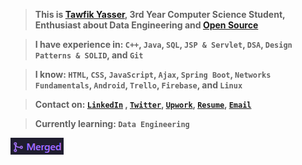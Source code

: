 > <strong>This is <strong><a href="https://www.linkedin.com/in/tawfikyasser">Tawfik Yasser</a></strong>, 3rd Year Computer Science Student, Enthusiast about <strong>Data Engineering</strong> and <strong><a href="https://github.com/pulls?q=is%3Apr+author%3ATawfikYasser+archived%3Afalse+is%3Aclosed+is%3Amerged">Open Source</a></strong></strong>

> <strong>I have experience in: `C++`, `Java`, `SQL`, `JSP & Servlet`, `DSA`, `Design Patterns & SOLID`, and `Git`</strong>

> <strong>I know: `HTML`, `CSS`, `JavaScript`, `Ajax`, `Spring Boot`, `Networks Fundamentals`, `Android`, `Trello`, `Firebase`, and `Linux`</strong>

> <strong>Contact on: [`LinkedIn`](https://www.linkedin.com/in/tawfikyasser/) , [`Twitter`](https://twitter.com/dtetwk), [`Upwork`](https://www.upwork.com/o/profiles/users/~0153b17a33b0226c96/), [`Resume`](https://tawfikyasser.github.io/ty-resume/), [`Email`](mailto:tawfekyassertawfek@gmail.com)</strong>

> <strong>Currently learning: `Data Engineering`</strong>

<a href="https://github.com/pulls?q=is%3Apr+author%3ATawfikYasser+archived%3Afalse+is%3Aclosed+is%3Amerged"><img alt="https://github.com/pulls?q=is%3Apr+author%3ATawfikYasser+archived%3Afalse+is%3Aclosed+is%3Amerged" src="https://github.com/TawfikYasser/TawfikYasser/blob/master/mpr.png"></a>
